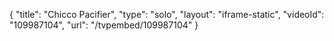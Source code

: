 {
    "title": "Chicco Pacifier",
    "type": "solo",
    "layout": "iframe-static",
    "videoId": "109987104",
    "url": "\/tvpembed\/109987104"
}